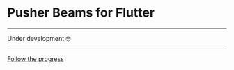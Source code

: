 # Pusher Beams for Flutter

---

Under development 🤓

---

[Follow the progress](https://github.com/pusher/flutter_pusher_beams/milestone/1)